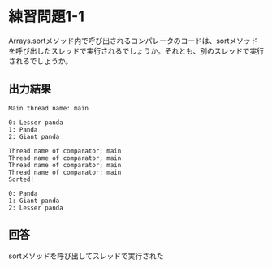 # 練習問題1-1

Arrays.sortメソッド内で呼び出されるコンパレータのコードは、sortメソッドを呼び出したスレッドで実行されるでしょうか。それとも、別のスレッドで実行されるでしょうか。

## 出力結果

    Main thread name: main

    0: Lesser panda
    1: Panda
    2: Giant panda

    Thread name of comparator; main
    Thread name of comparator; main
    Thread name of comparator; main
    Thread name of comparator; main
    Sorted!

    0: Panda
    1: Giant panda
    2: Lesser panda

## 回答
sortメソッドを呼び出してスレッドで実行された